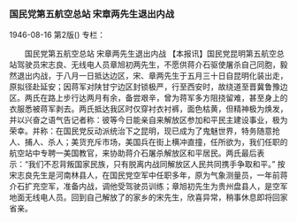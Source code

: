 ### 国民党第五航空总站  宋章两先生退出内战

1946-08-16
第2版()
专栏：

　　国民党第五航空总站
    宋章两先生退出内战
    【本报讯】国民党昆明第五航空总站驾驶员宋志良、无线电人员章旭初两先生，不愿供蒋介石驱使屠杀自己同胞，毅然退出内战，于八月一日抵达边区，宋、章两先生于五月三十日自昆明化装出走，原拟径赴延安；因蒋军对陕甘宁边区封锁极严，行至西安时，故绕道至晋冀鲁豫边区。两氏在路上步行达两月有余，备尝艰辛，曾为蒋军多方阻挠留难，甚至身上的衣服悉被蒋军剥去。两氏抵达我区时仅穿衬衣衬裤，面色枯黄，但精神极为焕发，并以兴奋之语气告记者称：彼等今日能亲自来解放区参加和平民主建设事业，极为荣幸。并称：在国民党反动派统治下之昆明，现已成为了鬼魅世界，特务随意抢人、捕人、杀人；美货充斥市场，美国兵在街上横冲直撞，任所欲为，我们任职的航空站中专聘一美国教官，来协助蒋介石屠杀解放区和平居民。两氏最后表示：“我们不忍背叛国家民族，只有脱离内战同解放区人民共同携手争取和平。”
    按宋志良先生是河南林县人，在国民党空军中任职多年，原为气象测量员，一年前蒋介石扩充空军，准备内战，调他受驾驶员训练；章旭初先生为贵州盘县人，是空军地面无线电人员。回到自己解放了的家乡的宋先生，欣喜异常，稍事休息即将回家省亲。
